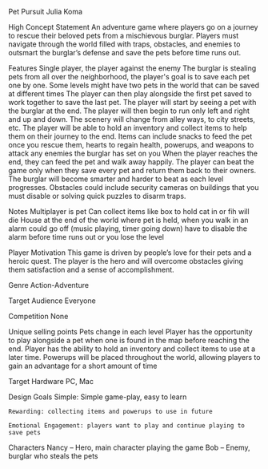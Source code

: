 Pet Pursuit
Julia Koma

High Concept Statement
An adventure game where players go on a journey to rescue their beloved pets from a mischievous burglar. Players must navigate through the world filled with traps, obstacles, and enemies to outsmart the burglar’s defense and save the pets before time runs out.

Features
Single player, the player against the enemy
The burglar is stealing pets from all over the neighborhood, the player's goal is to save each pet one by one. 
Some levels might have two pets in the world that can be saved at different times
The player can then play alongside the first pet saved to work together to save the last pet.
The player will start by seeing a pet with the burglar at the end.
The player will then begin to run only left and right and up and down.
The scenery will change from alley ways, to city streets, etc.
The player will be able to hold an inventory and collect items to help them on their journey to the end.
Items can include snacks to feed the pet once you rescue them, hearts to regain health, powerups, and weapons to attack any enemies the burglar has set on you
When the player reaches the end, they can feed the pet and walk away happily.
The player can beat the game only when they save every pet and return them back to their owners.
The burglar will become smarter and harder to beat as each level progresses.
Obstacles could include security cameras on buildings that you must disable or solving quick puzzles to disarm traps.

Notes
Multiplayer is pet
Can collect items like box to hold cat in or fih will die
House at the end of the world where pet is held, when you walk in an alarm could go off (music playing, timer going down) have to disable the alarm before time runs out or you lose the level


Player Motivation
This game is driven by people’s love for their pets and a heroic quest. The player is the hero and will overcome obstacles giving them satisfaction and a sense of accomplishment.

Genre
	Action-Adventure

Target Audience
	Everyone

Competition
	None

Unique selling points
Pets change in each level 
Player has the opportunity to play alongside a pet when one is found in the map before reaching the end.
Player has the ability to hold an inventory and collect items to use at a later time.
Powerups will be placed throughout the world, allowing players to gain an advantage for a short amount of time

Target Hardware
	PC, Mac

Design Goals
	Simple: Simple game-play, easy to learn 

	Rewarding: collecting items and powerups to use in future

	Emotional Engagement: players want to play and continue playing to save pets

Characters
Nancy – Hero, main character playing the game
Bob – Enemy, burglar who steals the pets
